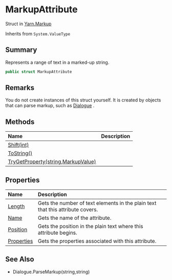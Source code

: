 # MarkupAttribute

Struct in [Yarn.Markup](/docs/api/csharp/yarn.markup.md)

Inherits from `System.ValueType`

## Summary


Represents a range of text in a marked-up string.


```csharp
public struct MarkupAttribute
```

## Remarks


You do not create instances of this struct yourself. It is created
by objects that can parse markup, such as  <a href="yarn.dialogue.md">Dialogue</a> .


## Methods

|Name|Description|
|:---|:---|
|[Shift(int)](/docs/api/csharp/yarn.markup.markupattribute.shift.md)||
|[ToString()](/docs/api/csharp/yarn.markup.markupattribute.tostring.md)||
|[TryGetProperty(string,MarkupValue)](/docs/api/csharp/yarn.markup.markupattribute.trygetproperty.md)||

## Properties

|Name|Description|
|:---|:---|
|[Length](/docs/api/csharp/yarn.markup.markupattribute.length.md)|Gets the number of text elements in the plain text that this attribute covers.|
|[Name](/docs/api/csharp/yarn.markup.markupattribute.name.md)|Gets the name of the attribute.|
|[Position](/docs/api/csharp/yarn.markup.markupattribute.position.md)|Gets the position in the plain text where this attribute begins.|
|[Properties](/docs/api/csharp/yarn.markup.markupattribute.properties.md)|Gets the properties associated with this attribute.|

## See Also

* Dialogue.ParseMarkup\(string,string\)

